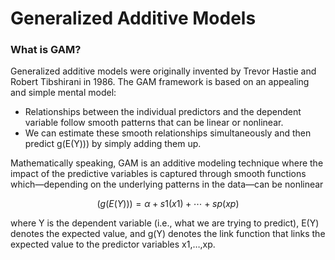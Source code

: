 # Generalized Additive Models
### What is GAM?
Generalized additive models were originally invented by Trevor Hastie and Robert Tibshirani in 1986. The GAM framework is based on an appealing and simple mental model:

* Relationships between the individual predictors and the dependent variable follow smooth patterns that can be linear or nonlinear.
* We can estimate these smooth relationships simultaneously and then predict g(E(Y))) by simply adding them up.

Mathematically speaking, GAM is an additive modeling technique where the impact of the predictive variables is captured through smooth functions which—depending on the underlying patterns in the data—can be nonlinear

```math
\left(g(E(Y)))=α+s1(x1)+⋯+sp(xp\right)
```
where Y is the dependent variable (i.e., what we are trying to predict), E(Y) denotes the expected value, and g(Y) denotes the link function that links the expected value to the predictor variables x1,…,xp.
